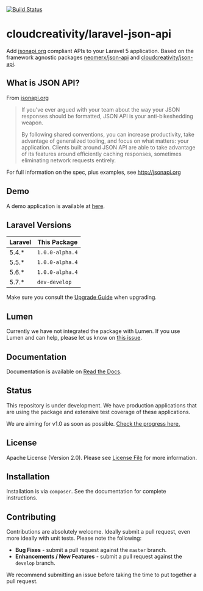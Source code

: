 [![Build Status](https://travis-ci.org/cloudcreativity/laravel-json-api.svg?branch=master)](https://travis-ci.org/cloudcreativity/laravel-json-api)

# cloudcreativity/laravel-json-api

Add [jsonapi.org](http://jsonapi.org) compliant APIs to your Laravel 5 application. 
Based on the framework agnostic packages [neomerx/json-api](https://github.com/neomerx/json-api) 
and [cloudcreativity/json-api](https://github.com/cloudcreativity/json-api).

## What is JSON API?

From [jsonapi.org](http://jsonapi.org)

> If you've ever argued with your team about the way your JSON responses should be formatted, JSON API is your 
anti-bikeshedding weapon.
>
> By following shared conventions, you can increase productivity, take advantage of generalized tooling, and focus 
on what matters: your application. Clients built around JSON API are able to take advantage of its features around 
efficiently caching responses, sometimes eliminating network requests entirely.

For full information on the spec, plus examples, see http://jsonapi.org

## Demo

A demo application is available at [here](https://github.com/cloudcreativity/demo-laravel-json-api).

## Laravel Versions

| Laravel | This Package |
| --- | --- |
| 5.4.* | `1.0.0-alpha.4` |
| 5.5.* | `1.0.0-alpha.4` |
| 5.6.* | `1.0.0-alpha.4` |
| 5.7.* | `dev-develop` |

Make sure you consult the [Upgrade Guide](http://laravel-json-api.readthedocs.io/en/latest/upgrade/) when upgrading.

## Lumen

Currently we have not integrated the package with Lumen. If you use Lumen and can help, please let us know on
[this issue](https://github.com/cloudcreativity/laravel-json-api/issues/61).

## Documentation

Documentation is available on [Read the Docs](http://laravel-json-api.readthedocs.io/en/latest/).

## Status

This repository is under development. We have production applications that are using the package and extensive test
coverage of these applications.

We are aiming for v1.0 as soon as possible.
[Check the progress here.](https://github.com/cloudcreativity/laravel-json-api/milestone/2)

## License

Apache License (Version 2.0). Please see [License File](LICENSE) for more information.

## Installation

Installation is via `composer`. See the documentation for complete instructions.

## Contributing

Contributions are absolutely welcome. Ideally submit a pull request, even more ideally with unit tests. 
Please note the following:

* **Bug Fixes** - submit a pull request against the `master` branch.
* **Enhancements / New Features** - submit a pull request against the `develop` branch.

We recommend submitting an issue before taking the time to put together a pull request.
